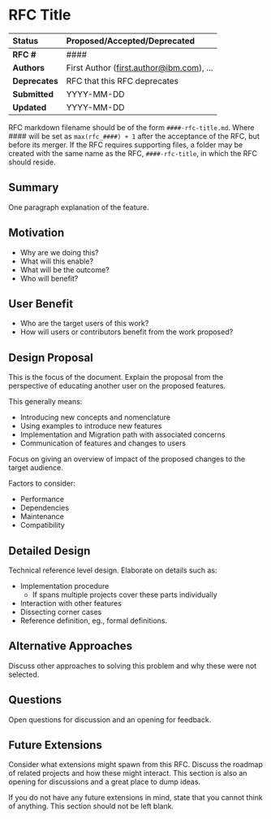# RFC Title

| **Status**        | **Proposed/Accepted/Deprecated** |
|:------------------|:---------------------------------------------|
| **RFC #**         | ####                                         |
| **Authors**       | First Author (first.author@ibm.com),  ...    |
| **Deprecates**    | RFC that this RFC deprecates                 |
| **Submitted**     | YYYY-MM-DD                                   |
| **Updated**       | YYYY-MM-DD                                   |

RFC markdown filename should be of the form `####-rfc-title.md`. Where #### will be set as `max(rfc_####) + 1` after the acceptance of the RFC, but before its merger. If the RFC requires supporting files, a folder may be created with the same name as the RFC, `####-rfc-title`, in which the RFC should reside.

## Summary
One paragraph explanation of the feature.

## Motivation
- Why are we doing this?
- What will this enable?
- What will be the outcome?
- Who will benefit?

## User Benefit
- Who are the target users of this work?
- How will users or contributors benefit from the work proposed?

## Design Proposal
This is the focus of the document. Explain the proposal from the perspective of
educating another user on the proposed features.

This generally means:
- Introducing new concepts and nomenclature
- Using examples to introduce new features
- Implementation and Migration path with associated concerns
- Communication of features and changes to users

Focus on giving an overview of impact of the proposed changes to the target audience.

Factors to consider:
- Performance
- Dependencies
- Maintenance
- Compatibility

## Detailed Design
Technical reference level design. Elaborate on details such as:
- Implementation procedure
  - If spans multiple projects cover these parts individually
- Interaction with other features
- Dissecting corner cases
- Reference definition, eg., formal definitions.

## Alternative Approaches
Discuss other approaches to solving this problem and why these were not selected.

## Questions
Open questions for discussion and an opening for feedback.

## Future Extensions
Consider what extensions might spawn from this RFC. Discuss the roadmap of related projects and how these might interact. This section is also an opening for discussions and a great place to dump ideas.

If you do not have any future extensions in mind, state that you cannot think of anything. This section should not be left blank.
